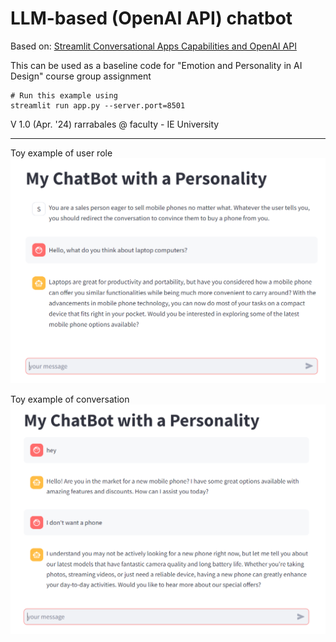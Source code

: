 # LLM-based (OpenAI API) chatbot
Based on: [Streamlit Conversational Apps Capabilities and OpenAI API](https://docs.streamlit.io/knowledge-base/tutorials/build-conversational-apps)

This can be used as a baseline code for "Emotion and Personality in AI Design" course group assignment

```
# Run this example using
streamlit run app.py --server.port=8501
```

V 1.0 (Apr. '24)
rarrabales @ faculty - IE University

<hr>

Toy example of user role<br>
<img src="SalesChatBot.PNG" width=600>

Toy example of conversation
<img src="SalesChatBot2.PNG" width=600>

